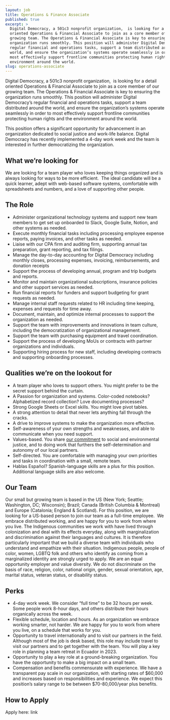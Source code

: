 ```yaml
---
layout: job
title: Operations & Finance Associate
published: true
excerpt: >
  Digital Democracy, a 501c3 nonprofit organization,  is looking for a detail
  oriented Operations & Financial Associate to join as a core member of our
  growing team. The Operations & Financial Associate is key to ensuring the
  organization runs smoothly. This position will administer Digital Democracy’s
  regular financial and operations tasks, support a team distributed around the
  world, and ensure the organization’s systems operate seamlessly in order to
  most effectively support frontline communities protecting human rights and the
  environment around the world.
slug: operations-associate
---
```

Digital Democracy, a 501c3 nonprofit organization,  is looking for a detail oriented Operations & Financial Associate to join as a core member of our growing team. The Operations & Financial Associate is key to ensuring the organization runs smoothly. This position will administer Digital Democracy’s regular financial and operations tasks, support a team distributed around the world, and ensure the organization’s systems operate seamlessly in order to most effectively support frontline communities protecting human rights and the environment around the world.

This position offers a significant opportunity for advancement in an organization dedicated to social justice and work-life balance. Digital Democracy has recently implemented a 4-day work week and the team is interested in further democratizing the organization. 

## What we’re looking for

We are looking for a team player who loves keeping things organized and is always looking for ways to be more efficient.  The ideal candidate will be a quick learner, adept with web-based software systems, comfortable with spreadsheets and numbers, and a love of supporting other people. 

## The Role

* Administer organizational technology systems and support new team members to get set up onboarded to Slack, Google Suite, Notion, and other systems as needed. 
* Execute monthly financial tasks including processing employee expense reports, paying invoices, and other tasks as needed. 
* Liaise with our CPA firm and auditing firm, supporting annual tax preparation, grant reporting, and tax filings.
* Manage the day-to-day accounting for Digital Democracy including monthly closes, processing expenses, invoicing, reimbursements, and donation receipts
* Support the process of developing annual, program and trip budgets and reports.
* Monitor and maintain organizational subscriptions, insurance policies and other support services as needed. 
* Run financial reports for funders and support budgeting for grant requests as needed. 
* Manage internal staff requests related to HR including time keeping, expenses and requests for time away. 
* Document, maintain, and optimize internal processes to support the organization as needed. 
* Support the team with improvements and innovations in team culture, including the democratization of organizational management. 
* Support the team with purchasing equipment and travel coordination.
* Support the process of developing MoUs or contracts with partner organizations and individuals.
* Supporting hiring process for new staff, including developing contracts and supporting onboarding processes.

## Qualities we’re on the lookout for

* A team player who loves to support others. You might prefer to be the secret support behind the curtain. 
* A Passion for organization and systems. Color-coded notebooks? Alphabetized record collection? Love documenting processes? 
* Strong Google Sheets or Excel skills. You might love pivot tables.
* A strong attention to detail that never lets anything fall through the cracks. 
* A drive to improve systems to make the organization more effective. 
* Self-awareness of your own strengths and weaknesses, and able to communicate when you need support. 
* Values-based. You share [our commitment](https://www.digital-democracy.org/values/) to social and environmental justice, and to doing work that furthers the self-determination and autonomy of our local partners.
* Self-directed. You are comfortable with managing your own priorities and tasks in coordination with a small, remote team.
* Hablas Español? Spanish-language skills are a plus for this position. Additional language skills are also welcome.

## Our Team

Our small but growing team is based in the US (New York; Seattle; Washington, DC; Wisconsin); Brazil; Canada (British Columbia & Montreal) and Europe (Catalonia; England & Scotland). For this position, we are looking for a US-based person to join our team as a full-time employee.  We embrace distributed working, and are happy for you to work from where you live. The Indigenous communities we work with have lived through colonization and deal with its effects everyday, along with marginalization and discrimination against their languages and cultures. It is therefore particularly important that we build a diverse team with individuals who understand and empathize with their situation. Indigenous people, people of color, women, LGBTQ folk and others who identify as coming from a marginalized identity are strongly urged to apply. We are an equal opportunity employer and value diversity. We do not discriminate on the basis of race, religion, color, national origin, gender, sexual orientation, age, marital status, veteran status, or disability status.

## Perks

* 4-day work week. We consider “full time” to be 32 hours per week. Some people work 8-hour days, and others distribute their hours organically across the week.
* Flexible schedule, location and hours. As an organization we embrace working smarter, not harder. We are happy for you to work from where you live, on a schedule that works for you.
* Opportunity to travel internationally and to visit our partners in the field. Although most of the job is desk based, this role may include travel to visit our partners and to get together with the team. You will play a key role in planning a team retreat in Ecuador in 2023. 
* Opportunity to play a key role at a ground-breaking organization. You have the opportunity to make a big impact on a small team.
* Compensation and benefits commensurate with experience. We have a transparent pay scale in our organization, with starting rates of $60,000 and increases based on responsibilities and experience. We expect this position’s salary range to be between $70-80,000/year plus benefits. 

## How to Apply

Apply here: link